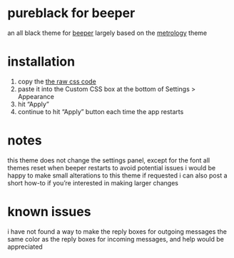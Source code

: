 # pureblack for beeper

an all black theme for [beeper](https://www.beeper.com/)
largely based on the [metrology](https://github.com/Madelena/Metrology-for-Beeper/tree/main) theme



# installation
1. copy the [the raw css code](https://raw.githubusercontent.com/Madelena/Metrology-for-Beeper/main/Metrology-for-Beeper.css)
2. paste it into the Custom CSS box at the bottom of Settings > Appearance
3. hit “Apply”
4. continue to hit “Apply” button each time the app restarts

# notes
this theme does not change the settings panel, except for the font
all themes reset when beeper restarts to avoid potential issues
i would be happy to make small alterations to this theme if requested
i can also post a short how-to if you’re interested in making larger changes

# known issues
i have not found a way to make the reply boxes for outgoing messages the same color as the reply boxes for incoming messages, and help would be appreciated